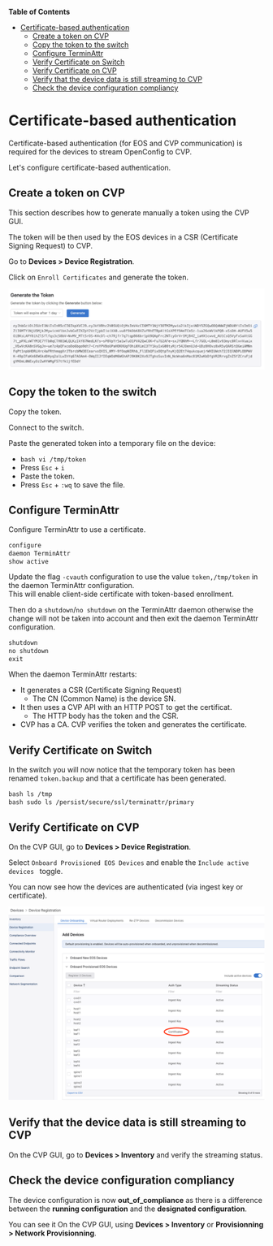 **Table of Contents**

- [Certificate-based authentication](#certificate-based-authentication)
  - [Create a token on CVP](#create-a-token-on-cvp)
  - [Copy the token to the switch](#copy-the-token-to-the-switch)
  - [Configure TerminAttr](#configure-terminattr)
  - [Verify Certificate on Switch](#verify-certificate-on-switch)
  - [Verify Certificate on CVP](#verify-certificate-on-cvp)
  - [Verify that the device data is still streaming to CVP](#verify-that-the-device-data-is-still-streaming-to-cvp)
  - [Check the device configuration compliancy](#check-the-device-configuration-compliancy)

# Certificate-based authentication

Certificate-based authentication (for EOS and CVP communication) is required for the devices to stream OpenConfig to CVP.  

Let's configure certificate-based authentication.

## Create a token on CVP

This section describes how to generate manually a token using the CVP GUI.

The token will be then used by the EOS devices in a CSR (Certificate Signing Request) to CVP. 

Go to **Devices > Device Registration**.

Click on `Enroll Certificates` and generate the token.

![Certificate_Step0.png](../images/Certificate_Step0.png)

## Copy the token to the switch

Copy the token.  

Connect to the switch.

Paste the generated token into a temporary file on the device:

- ```bash vi /tmp/token```
- Press `Esc` + `i`
- Paste the token.
- Press `Esc` + `:wq` to save the file.

## Configure TerminAttr

Configure TerminAttr to use a certificate.

```cli
configure
daemon TerminAttr
show active 
```

Update the flag `-cvauth` configuration to use the value `token,/tmp/token` in the daemon TerminAttr configuration.  
This will enable client-side certificate with token-based enrollment.

Then do a `shutdown`/`no shutdown` on the TerminAttr daemon otherwise the change will not be taken into account and then exit the daemon TerminAttr configuration.

```cli
shutdown
no shutdown
exit
```

When the daemon TerminAttr restarts:

- It generates a CSR (Certificate Signing Request)
  - The CN (Common Name) is the device SN.  
- It then uses a CVP API with an HTTP POST to get the certificat.
  - The HTTP body has the token and the CSR.
- CVP has a CA. CVP verifies the token and generates the certificate.

## Verify Certificate on Switch

In the switch you will now notice that the temporary token has been renamed `token.backup` and that a certificate has been generated.

```cli
bash ls /tmp
bash sudo ls /persist/secure/ssl/terminattr/primary
```

## Verify Certificate on CVP

On the CVP GUI, go to **Devices > Device Registration**.

Select `Onboard Provisioned EOS Devices` and enable the `Include active devices ` toggle.

You can now see how the devices are authenticated (via ingest key or certificate).

![Certificate_Step1](../images/Certificate_Step1.png)

## Verify that the device data is still streaming to CVP

On the CVP GUI, go to **Devices > Inventory** and verify the streaming status.

## Check the device configuration compliancy

The device configuration is now **out_of_compliance** as there is a difference between the **running configuration** and the **designated configuration**.  

You can see it On the CVP GUI, using **Devices > Inventory** or **Provisionning > Network Provisionning**.  
